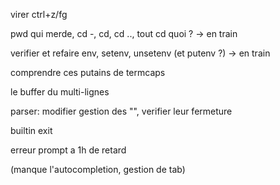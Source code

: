 virer ctrl+z/fg

pwd qui merde, cd -, cd, cd .., tout cd quoi ? -> en train

verifier et refaire env, setenv, unsetenv (et putenv ?) -> en train

comprendre ces putains de termcaps

le buffer du multi-lignes

parser: modifier gestion des "", verifier leur fermeture

builtin exit

erreur prompt a 1h de retard

(manque l'autocompletion, gestion de tab)